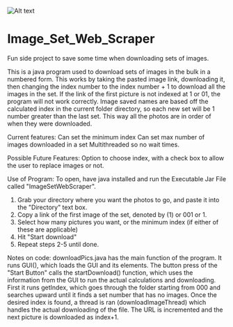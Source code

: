 ![Alt text](https://user-images.githubusercontent.com/7052432/27677252-f54f444e-5c7e-11e7-9e1c-4ddc799a7cc7.PNG?raw=true "User Interface")
# Image_Set_Web_Scraper
Fun side project to save some time when downloading sets of images.


This is a java program used to download sets of images in the bulk in a numbered form.  This works by taking the pasted image link, downloading it, then changing the index number to the index number + 1 to download all the images in the set.  If the link of the first picture is not indexed at 1 or 01, the program will not work correctly.  Image saved names are based off the calculated index in the current folder directory, so each new set will be 1 number greater than the last set.  This way all the photos are in order of when they were downloaded.

Current features: 
Can set the minimum index
Can set max number of images downloaded in a set
Multithreaded so no wait times.

Possible Future Features:
Option to choose index, with a check box to allow the user to replace images or not.

Use of Program:
To open, have java installed and run the Executable Jar File called "ImageSetWebScraper".
1. Grab your directory where you want the photos to go, and paste it into the "Directory" text box.
2. Copy a link of the first image of the set, denoted by (1) or 001 or 1.
3. Select how many pictures you want, or the minimum index (if either of these are applicable)
4. Hit "Start download"
5. Repeat steps 2-5 until done.


Notes on code:
downloadPics.java has the main function of the program.  It runs GUI(), which loads the GUI and its elements.  The button press of the "Start Button" calls the startDownload() function, which uses the information from the GUI to run the actual calculations and downloading.
First it runs getIndex, which goes through the folder starting from 000 and searches upward until it finds a set number that has no images.  Once the desired index is found, a thread is ran (downloadImageThread) which handles the actual downloading of the file. The URL is incremented and the next picture is downloaded as index+1.
